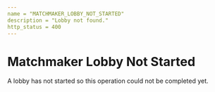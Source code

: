 ```yaml
---
name = "MATCHMAKER_LOBBY_NOT_STARTED"
description = "Lobby not found."
http_status = 400
---
```


# Matchmaker Lobby Not Started

A lobby has not started so this operation could not be completed yet.

